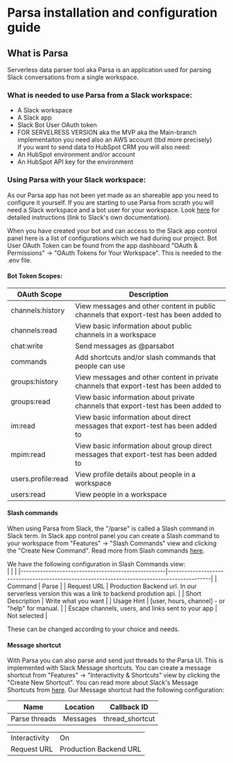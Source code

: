 # Parsa installation and configuration guide

## What is Parsa  
Serverless data parser tool aka Parsa is an application used for parsing Slack conversations from a single workspace.

### What is needed to use Parsa from a Slack workspace:
- A Slack workspace
- A Slack app
- Slack Bot User OAuth token
- FOR SERVELRESS VERSION aka the MVP aka the Main-branch implementaiton you need also an AWS account (tbd more precisely)  
If you want to send data to HubSpot CRM you will also need:
- An HubSpot environment and/or account
- An HubSpot API key for the environment  

### Using Parsa with your Slack workspace:
As our Parsa app has not been yet made as an shareable app you need to configure it yourself. If you are starting to use Parsa from scrath you will need a Slack workspace and a bot user for your workspace. Look [here](https://slack.com/help/articles/115005265703-Create-a-bot-for-your-workspace) for detailed instructions (link to Slack's own documentation).  

When you have created your bot and can access to the Slack app control panel here is a list of configurations which we had during our project. Bot User OAuth Token can be found from the app dashboard "OAuth & Permissions" &rarr; "OAuth Tokens for Your Workspace". This is needed to the .env file.

#### Bot Token Scopes:

| OAuth Scope | Description  |
|--------------------|----------------------------------------------------------------------------------------|
| channels:history   | View messages and other content in public channels that export-test has been added to  |
| channels:read      | View basic information about public channels in a workspace                            |
| chat:write         | Send messages as @parsabot                                                             |
| commands           | Add shortcuts and/or slash commands that people can use                                |
| groups:history     | View messages and other content in private channels that export-test has been added to |
| groups:read        | View basic information about private channels that export-test has been added to       |
| im:read            | View basic information about direct messages that export-test has been added to        |
| mpim:read          | View basic information about group direct messages that export-test has been added to  |
| users.profile:read | View profile details about people in a workspace                                       |
| users:read         | View people in a workspace                                                             |  

#### Slash commands
When using Parsa from Slack, the "/parse" is called a Slash command in Slack term. In Slack app control panel you can create a Slash command to your workspace from "Features" &rarr; "Slash Commands" view and clicking the "Create New Command". Read more from Slash commands [here](https://api.slack.com/interactivity/slash-commands).  

We have the following configuration in Slash Commands view:  
|                                             |                                                                                       |
|----------------------------------------------------|---------------------------------------------------------------------------------------------|
| Command | Parse |
| Request URL                                        | Production Backend url. In our serverless version this was a link to backend prodution api. |
| Short Description                                  | Write what you want                                                                         |
| Usage Hint                                         | [user, hours, channel] - or "help" for manual.                                              |
| Escape channels, users, and links sent to your app | Not selected                                                                                |

These can be changed according to your choice and needs.

#### Message shortcut
With Parsa you can also parse and send just threads to the Parsa UI. This is implemented with Slack Message shortcuts. You can create a message shortcut from "Features" &rarr; "Interactivity & Shortcuts" view by clicking the "Create New Shortcut". You can read more about Slack's Message Shortcuts from [here](https://api.slack.com/interactivity/shortcuts/using). Our Message shortcut had the following configuration:  

| Name          | Location | Callback ID     |
|---------------|----------|-----------------|
| Parse threads | Messages | thread_shortcut |

|  |                      |
|---------------|------------------------|
| Interactivity | On                     |
| Request URL   | Production Backend URL |
